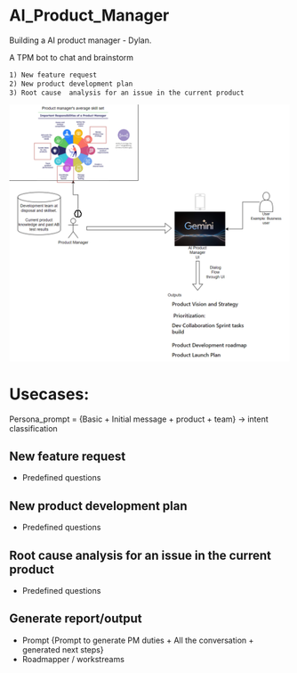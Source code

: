 # AI_Product_Manager
Building a AI product manager - Dylan. 

A TPM bot to chat and brainstorm 

    1) New feature request
    2) New product development plan
    3) Root cause  analysis for an issue in the current product


[def]: images/image.png
![alt text][def]


# Usecases:

Persona_prompt = {Basic + Initial message + product + team} -> intent classification


## New feature request
 - Predefined questions


## New product development plan
 - Predefined questions
 

## Root cause  analysis for an issue in the current product
 - Predefined questions


## Generate report/output
 - Prompt {Prompt to generate PM duties + All the conversation +  generated next steps}
 - Roadmapper / workstreams
